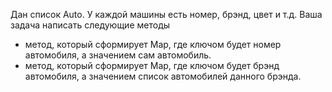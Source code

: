 Дан список Auto. У каждой машины есть номер, брэнд, цвет и т.д. Ваша задача написать следующие методы

- метод, который сформирует Map, где ключом будет номер автомобиля, а значением сам автомобиль.
- метод, который сформирует Map, где ключом будет брэнд автомобиля, а значением список автомобилей данного брэнда.